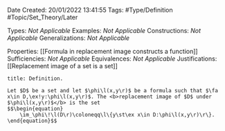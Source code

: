 <div class="topSpace"></div>

Date Created: 20/01/2022 13:41:55
Tags: #Type/Definition #Topic/Set_Theory/Later

Types: <i>Not Applicable</i>
Examples: <i>Not Applicable</i> 
Constructions: <i>Not Applicable</i>
Generalizations: <i>Not Applicable</i>

Properties: [[Formula in replacement image constructs a function]]
Sufficiencies: <i>Not Applicable</i>
Equivalences: <i>Not Applicable</i>
Justifications: [[Replacement image of a set is a set]]

``` ad-Definition
title: Definition.

Let $D$ be a set and let $\phi\l(x,y\r)$ be a formula such that $\fa x\in D,\ex!y:\phi\l(x,y\r)$. The <b>replacement image of $D$ under $\phi\l(x,y\r)$</b> is the set
$$\begin{equation}
    \im_\phi\!\l(D\r)\coloneqq\l\{y\st\ex x\in D:\phi\l(x,y\r)\r\}.
\end{equation}$$

```
